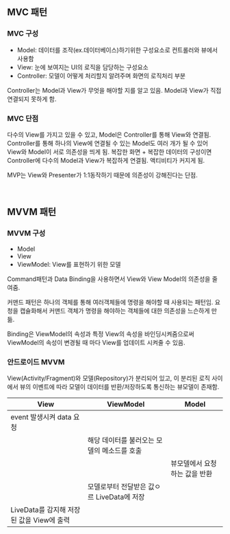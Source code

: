 ## MVC 패턴

### MVC 구성

- Model: 데이터를 조작(ex.데이터베이스)하기위한 구성요소로 컨트롤러와 뷰에서 사용함
- View: 눈에 보여지는 UI의 로직을 담당하는 구성요소
- Controller: 모델이 어떻게 처리할지 알려주며 화면의 로직처리 부분

Controller는 Model과 View가 무엇을 해야할 지를 알고 있음. Model과 View가 직접 연결되지 못하게 함.

### MVC 단점

다수의 View를 가지고 있을 수 있고, Model은 Controller를 통해 View와 연결됨.
Controller를 통해 하나의 View에 연결될 수 있는 Model도 여러 개가 될 수 있어 View와 Model이 서로 의존성을 띄게 됨.
복잡한 화면 + 복잡한 데이터의 구성이면 Controller에 다수의 Model과 View가 복잡하게 연결됨.
액티비티가 커지게 됨.

MVP는 View와 Presenter가 1:1동작하기 때문에 의존성이 강해진다는 단점.

<br>

## MVVM 패턴

### MVVM 구성

- Model
- View
- ViewModel: View를 표현하기 위한 모델

Command패턴과 Data Binding을 사용하면서 View와 View Model의 의존성을 줄여줌.

커맨드 패턴은 하나의 객체를 통해 여러객체들에 명령을 해야할 때 사용되는 패턴임. 요청을 캡슐화해서 커맨드 객체가 명령을 해야하는 객체들에 대한 의존성을 느슨하게 만듦.

Binding은 ViewModel의 속성과 특정 View의 속성을 바인딩시켜줌으로써 ViewModel의 속성이 변경될 때 마다 View를 업데이트 시켜줄 수 있음.


### 안드로이드 MVVM

View(Activity/Fragment)와 모델(Repository)가 분리되어 있고, 이 분리된 로직 사이에서
뷰의 이벤트에 따라 모델이 데이터를 반환/저장하도록 통신하는 뷰모델이 존재함.


|View|ViewModel|Model|
|---|---|---|
|event 발생시켜 data 요청||
||해당 데이터를 불러오는 모델의 메소드를 호출||
|||뷰모델에서 요청하는 값을 반환|
||모델로부터 전달받은 값ㅇ르 LiveData에 저장||
|LiveData를 감지해 저장된 값을 View에 출력|||

